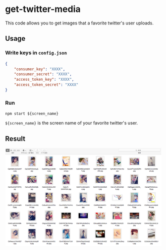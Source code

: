 # get-twitter-media

This code allows you to get images that a favorite twitter's user uploads.

## Usage

### Write keys in `config.json`

```json
{
	"consumer_key": "XXXX",
	"consumer_secret": "XXXX",
	"access_token_key": "XXXX",
	"access_token_secret": "XXXX"
}
```

### Run

```
npm start ${screen_name}
```

`${screen_name}` is the screen name of your favorite twitter's user.

## Result

![00](00.png)
